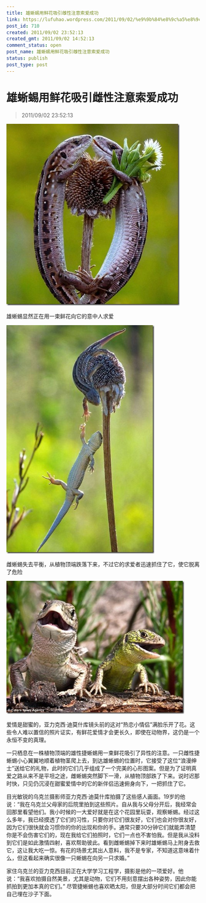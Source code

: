 ```yaml
---
title: 雄蜥蜴用鲜花吸引雌性注意索爱成功
link: https://lufuhao.wordpress.com/2011/09/02/%e9%9b%84%e8%9c%a5%e8%9c%b4%e7%94%a8%e9%b2%9c%e8%8a%b1%e5%90%b8%e5%bc%95%e9%9b%8c%e6%80%a7%e6%b3%a8%e6%84%8f%e7%b4%a2%e7%88%b1%e6%88%90%e5%8a%9f/
post_id: 710
created: 2011/09/02 23:52:13
created_gmt: 2011/09/02 14:52:13
comment_status: open
post_name: 雄蜥蜴用鲜花吸引雌性注意索爱成功
status: publish
post_type: post
---
```


# 雄蜥蜴用鲜花吸引雌性注意索爱成功

> 2011/09/02 23:52:13

 

![20110902-235213-0001](/assets/images/20110902-235213-0001.jpg)

雄蜥蜴显然正在用一束鲜花向它的意中人求爱

![20110902-235213-0002](/assets/images/20110902-235213-0002.jpg)

雌蜥蜴失去平衡，从植物顶端跌落下来，不过它的求爱者迅速抓住了它，使它脱离了危险

![20110902-235213-0003](/assets/images/20110902-235213-0003.jpg)

爱情是甜蜜的，亚力克西·迪莫什库镜头前的这对“热恋小情侣”满脸乐开了花。这些令人难以置信的照片证实，有鲜花爱情才会更长久，即使在动物界，这仍是一个永恒不变的真理。 

一只栖息在一株植物顶端的雄性捷蜥蜴用一束鲜花吸引了异性的注意。一只雌性捷蜥蜴小心翼翼地顺着植物茎爬上去，到达雄蜥蜴的位置时，它接受了这位“浪漫绅士”送给它的礼物，此时的它们几乎组成了一个完美的心形图案。但是为了证明真爱之路从来不是平坦之途，雌蜥蜴突然脚下一滑，从植物顶部跌了下来。说时迟那时快，只见仍沉浸在甜蜜爱情中的它的新伴侣迅速俯身向下，一把抓住了它。 

目光敏锐的乌克兰摄影师亚力克西·迪莫什库拍摄了这些感人画面。19岁的他说：“我在乌克兰父母家的后院里拍到这些照片。自从我与父母分开后，我经常会回那里看望他们。我小时候的一大爱好就是在这个花园里玩耍，观察蜥蜴。经过这么多年，我已经摸透了它们的习性，只要你对它们很友好，它们也会对你很友好，因为它们很快就会习惯你的你的出现和你的手。通常只要30分钟它们就能弄清楚你是不会伤害它们的，现在我给它们拍照时，它们一点也不害怕我。但是我从没料到它们是如此激情四射，喜欢帮助彼此。看到雌蜥蜴掉下来时雄蜥蜴马上附身去救它，这让我大吃一惊。有花的场景尤其出人意料，我不是专家，不知道这意味着什么，但这看起来确实很像一只蜥蜴在向另一只求婚。” 

家住乌克兰的亚力克西目前正在大学学习工程学，摄影是他的一项爱好。他说：“我喜欢拍摄自然美景，尤其是动物，它们不用刻意摆出各种姿势，因此你能抓拍到更加本真的它们。” 尽管捷蜥蜴也喜欢晒太阳，但是大部分时间它们都会把自己埋在沙子下面。
